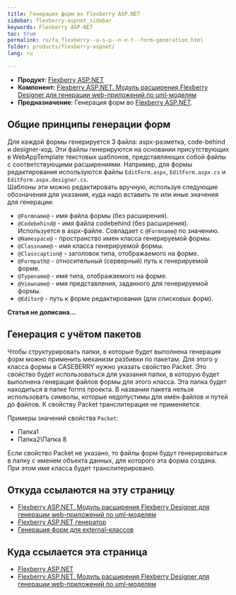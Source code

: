 ```yaml
---
title: Генерация форм во Flexberry ASP.NET
sidebar: flexberry-aspnet_sidebar
keywords: Flexberry ASP-NET
toc: true
permalink: ru/fa_flexberry--a-s-p--n-e-t--form-generation.html
folder: products/flexberry-aspnet/
lang: ru

---
```


* **Продукт**: [Flexberry ASP.NET](fa_flexberry-a-s-p-n-e-t.html)
* **Компонент:** [Flexberry ASP.NET. Модуль расширения Flexberry Designer для генерации web-приложений по uml-моделям](flexberry-asp-net-case-plugin.html)
* **Предназначение**: Генерация форм во [Flexberry ASP.NET](fa_flexberry-a-s-p-n-e-t.html).

## Общие принципы генерации форм
Для каждой формы генерируется 3 файла: aspx-разметка, code-behind и designer-код.
Эти файлы генерируются на основании присутствующих в WebAppTemplate текстовых шаблонов, представляющих собой файлы с соответствующими расширениями. Например, для формы редактирования используются файлы `EditForm.aspx`, `EditForm.aspx.cs` и `EditForm.aspx.designer.cs`.<br>
Шаблоны эти можно редактировать вручную, используя следующие обозначения для указания, куда надо вставить те или иные значения для генерации:

* `@Formname@` - имя файла формы (без расширения).
* `@Codebehind@` - имя файла codebehind (без расширения). Используется в aspx-файле. Совпадает с `@Formname@` по значению.
* `@Namespace@` - пространство имен класса генерируемой формы.
* `@Classname@` - имя класса генерируемой формы.
* `@Classcaption@` - заголовок типа, отображаемого на форме.
* `@Formpath@` - относительный (серверный) путь к генерируемой форме.
* `@Typename@` - имя типа, отображаемого на форме.
* `@Viewname@` - имя представления, заданного для генерируемой формы.
* `@Editor@` - путь к форме редактирования (для списковых форм).

**Статья не дописана...**


## Генерация с учётом пакетов
Чтобы структурировать папки, в которые будет выполнена генерация форм можно применить механизм разбивки по пакетам. Для этого у класса формы в CASEBERRY нужно указать свойство Packet. Это свойство будет использоваться для указания папки, в которую будет выполнена генерация файлов формы для этого класса. Эта папка будет находиться в папке forms проекта. В названии пакета нельзя использовать символы, которые недопустимы для имён файлов и путей до файлов. К свойству Packet транслитерация не применяется.

Примеры значений свойства `Packet`:

* Папка1
* Папка2\Папка 8

Если свойство Packet не указано, то файлы форм будут генерироваться в папку с именем объекта данных, для которого эта форма создана. При этом имя класса будет транслитерировано.

## Откуда ссылаются на эту страницу

* [Flexberry ASP.NET. Модуль расширения Flexberry Designer для генерации web-приложений по uml-моделям]()
* [Flexberry ASP.NET генератор](fa_flexberry-asp-net-generator.html)
* [Генерация форм для external-классов](fd_generate-forms-external-classes.html)

## Куда ссылается эта страница

* [Flexberry ASP.NET](fa_flexberry-a-s-p-n-e-t.html)
* [Flexberry ASP.NET. Модуль расширения Flexberry Designer для генерации web-приложений по uml-моделям]()